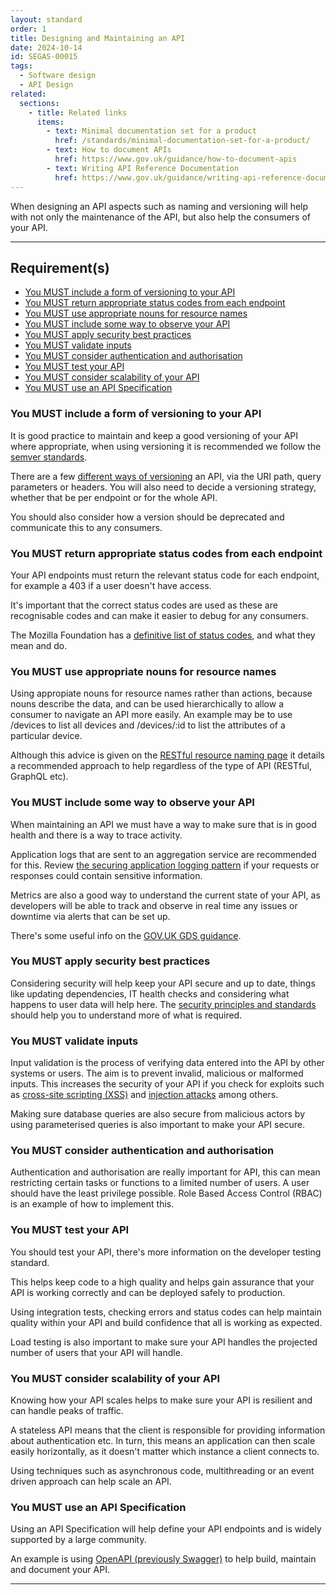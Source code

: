 ```yaml
---
layout: standard
order: 1
title: Designing and Maintaining an API
date: 2024-10-14
id: SEGAS-00015
tags:
  - Software design
  - API Design
related:
  sections:
    - title: Related links
      items:
        - text: Minimal documentation set for a product
          href: /standards/minimal-documentation-set-for-a-product/
        - text: How to document APIs
          href: https://www.gov.uk/guidance/how-to-document-apis
        - text: Writing API Reference Documentation
          href: https://www.gov.uk/guidance/writing-api-reference-documentation
---
```


When designing an API aspects such as naming and versioning will help with not only the maintenance of the API, but also help the consumers of your API.

---

## Requirement(s)

- [You MUST include a form of versioning to your API](#you-must-include-a-form-of-versioning-to-your-api)
- [You MUST return appropriate status codes from each endpoint](#you-must-return-appropriate-status-codes-from-each-endpoint)
- [You MUST use appropriate nouns for resource names](#you-must-use-appropriate-nouns-for-resource-names)
- [You MUST include some way to observe your API](#you-must-include-some-way-to-observe-your-api)
- [You MUST apply security best practices](#you-must-apply-security-best-practices)
- [You MUST validate inputs](#you-must-validate-inputs)
- [You MUST consider authentication and authorisation](#you-must-consider-authentication-and-authorisation)
- [You MUST test your API](#you-must-test-your-api)
- [You MUST consider scalability of your API](#you-must-consider-scalability-of-your-api)
- [You MUST use an API Specification](#you-must-use-an-api-specification)

### You MUST include a form of versioning to your API

It is good practice to maintain and keep a good versioning of your API where appropriate, when using versioning it is recommended we follow the [semver standards](https://semver.org).

There are a few [different ways of versioning](https://www.xmatters.com/blog/blog-four-rest-api-versioning-strategies) an API, via the URI path, query parameters or headers. You will also need to decide a versioning strategy, whether that be per endpoint or for the whole API.

You should also consider how a version should be deprecated and communicate this to any consumers.

### You MUST return appropriate status codes from each endpoint

Your API endpoints must return the relevant status code for each endpoint, for example a 403 if a user doesn't have access.

It's important that the correct status codes are used as these are recognisable codes and can make it easier to debug for any consumers.

The Mozilla Foundation has a [definitive list of status codes](https://developer.mozilla.org/en-US/docs/Web/HTTP/Status), and what they mean and do.

### You MUST use appropriate nouns for resource names

Using appropiate nouns for resource names rather than actions, because nouns describe the data, and can be used hierarchically to allow a consumer to navigate an API more easily. An example may be to use /devices to list all devices and /devices/:id to list the attributes of a particular device.

Although this advice is given on the [RESTful resource naming page](https://restfulapi.net/resource-naming/) it details a recommended approach to help regardless of the type of API (RESTful, GraphQL etc).

### You MUST include some way to observe your API

When maintaining an API we must have a way to make sure that is in good health and there is a way to trace activity.

Application logs that are sent to an aggregation service are recommended for this. Review [the securing application logging pattern](https://engineering.homeoffice.gov.uk/patterns/securing-application-logging/) if your requests or responses could contain sensitive information.

Metrics are also a good way to understand the current state of your API, as developers will be able to track and observe in real time any issues or downtime via alerts that can be set up.

There's some useful info on the [GOV.UK GDS guidance](https://www.gov.uk/guidance/gds-api-technical-and-data-standards#operate-your-api).

### You MUST apply security best practices

Considering security will help keep your API secure and up to date, things like updating dependencies, IT health checks and considering what happens to user data will help here. The [security principles and standards](https://engineering.homeoffice.gov.uk/tags/security/) should help you to understand more of what is required.

### You MUST validate inputs

Input validation is the process of verifying data entered into the API by other systems or users. The aim is to prevent invalid, malicious or malformed inputs. This increases the security of your API if you check for exploits such as [cross-site scripting (XSS)](https://owasp.org/www-community/attacks/xss/) and [injection attacks](https://owasp.org/www-community/Injection_Theory) among others.

Making sure database queries are also secure from malicious actors by using parameterised queries is also important to make your API secure.

### You MUST consider authentication and authorisation

Authentication and authorisation are really important for API, this can mean restricting certain tasks or functions to a limited number of users. A user should have the least privilege possible. Role Based Access Control (RBAC) is an example of how to implement this.

### You MUST test your API

You should test your API, there's more information on the developer testing standard.

This helps keep code to a high quality and helps gain assurance that your API is working correctly and can be deployed safely to production.

Using integration tests, checking errors and status codes can help maintain quality within your API and build confidence that all is working as expected.

Load testing is also important to make sure your API handles the projected number of users that your API will handle.

### You MUST consider scalability of your API

Knowing how your API scales helps to make sure your API is resilient and can handle peaks of traffic.

A stateless API means that the client is responsible for providing information about authentication etc. In turn, this means an application can then scale easily horizontally, as it doesn't matter which instance a client connects to.

Using techniques such as asynchronous code, multithreading or an event driven approach can help scale an API.

### You MUST use an API Specification

Using an API Specification will help define your API endpoints and is widely supported by a large community.

An example is using [OpenAPI (previously Swagger)](https://www.openapis.org/) to help build, maintain and document your API.

---
